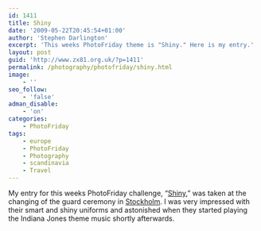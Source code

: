 ```yaml
---
id: 1411
title: Shiny
date: '2009-05-22T20:45:54+01:00'
author: 'Stephen Darlington'
excerpt: 'This weeks PhotoFriday theme is "Shiny." Here is my entry.'
layout: post
guid: 'http://www.zx81.org.uk/?p=1411'
permalink: /photography/photofriday/shiny.html
image:
    - ''
seo_follow:
    - 'false'
adman_disable:
    - 'on'
categories:
    - PhotoFriday
tags:
    - europe
    - PhotoFriday
    - Photography
    - scandinavia
    - Travel
---
```


My entry for this weeks PhotoFriday challenge, “[Shiny](http://www.photofriday.com/archives/challenge/000878.php),” was taken at the changing of the guard ceremony in [Stockholm](http://www.zx81.org.uk/travel/stockholm-sweden.html). I was very impressed with their smart and shiny uniforms and astonished when they started playing the Indiana Jones theme music shortly afterwards.